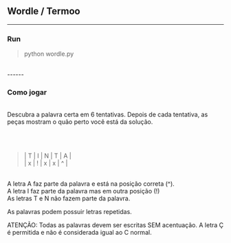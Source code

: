  ## Wordle / Termoo
------

### Run

> python wordle.py
<br>
------

### Como jogar
<br>
 Descubra a palavra certa em 6 tentativas. 
 Depois de cada tentativa, as peças mostram o quão perto você está da solução.

<br><br>
> | T | I | N | T | A | <br>
> | x | ! | x | x | ^ |

<br>
A letra A faz parte da palavra e está na posição correta (^).<br>
A letra I faz parte da palavra mas em outra posição (!)<br>
As letras T e N não fazem parte da palavra.<br>

As palavras podem possuir letras repetidas.<br>

ATENÇÃO: Todas as palavras devem ser escritas SEM acentuação. A letra Ç é permitida e não é considerada igual ao C normal.<br>
